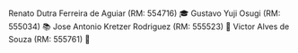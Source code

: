  Renato Dutra Ferreira de Aguiar (RM: 554716) 🎓 
 Gustavo Yuji Osugi (RM: 555034) 📚 
 Jose Antonio Kretzer Rodriguez (RM: 555523) 🏫 
 Victor Alves de Souza (RM: 555761) 📝
 
